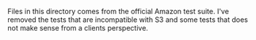 ﻿Files in this directory comes from the official Amazon test suite. I've removed the tests that are incompatible with S3 and some tests that does not make sense from a clients
perspective.
